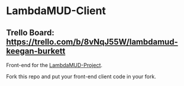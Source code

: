 # LambdaMUD-Client

## Trello Board: https://trello.com/b/8vNqJ55W/lambdamud-keegan-burkett

Front-end for the [LambdaMUD-Project](https://github.com/LambdaSchool/LambdaMUD-Project).

Fork this repo and put your front-end client code in your fork.
